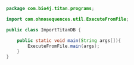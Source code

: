 
```java
package com.bio4j.titan.programs;

import com.ohnosequences.util.ExecuteFromFile;

public class ImportTitanDB {

    public static void main(String args[]){
        ExecuteFromFile.main(args);
    }
}

```




[test/java/com/bio4j/titan/tests/ImportEnzymeDBTitanTest.java]: ../../../../../../test/java/com/bio4j/titan/tests/ImportEnzymeDBTitanTest.java.md
[test/java/com/bio4j/titan/tests/ImportUniRefTitanTest.java]: ../../../../../../test/java/com/bio4j/titan/tests/ImportUniRefTitanTest.java.md
[test/java/com/bio4j/titan/tests/uniprot_go.scala]: ../../../../../../test/java/com/bio4j/titan/tests/uniprot_go.scala.md
[test/java/com/bio4j/titan/tests/uniref.scala]: ../../../../../../test/java/com/bio4j/titan/tests/uniref.scala.md
[test/java/com/bio4j/titan/tests/ImportUniProtGoTitanTest.java]: ../../../../../../test/java/com/bio4j/titan/tests/ImportUniProtGoTitanTest.java.md
[test/java/com/bio4j/titan/tests/ImportGOTitanTest.java]: ../../../../../../test/java/com/bio4j/titan/tests/ImportGOTitanTest.java.md
[test/java/com/bio4j/titan/tests/go.scala]: ../../../../../../test/java/com/bio4j/titan/tests/go.scala.md
[test/java/com/bio4j/titan/tests/IndicesTest.java]: ../../../../../../test/java/com/bio4j/titan/tests/IndicesTest.java.md
[test/java/com/bio4j/titan/tests/IndexTestSuite.scala]: ../../../../../../test/java/com/bio4j/titan/tests/IndexTestSuite.scala.md
[test/java/com/bio4j/titan/tests/enzymedb.scala]: ../../../../../../test/java/com/bio4j/titan/tests/enzymedb.scala.md
[main/java/com/bio4j/titan/util/DefaultTitanGraph.java]: ../util/DefaultTitanGraph.java.md
[main/java/com/bio4j/titan/programs/ImportTitanDB.java]: ImportTitanDB.java.md
[main/java/com/bio4j/titan/model/uniprot_uniref/programs/ImportUniProtUniRefUsingFolderTitan.java]: ../model/uniprot_uniref/programs/ImportUniProtUniRefUsingFolderTitan.java.md
[main/java/com/bio4j/titan/model/uniprot_uniref/programs/ImportUniProtUniRefTitan.java]: ../model/uniprot_uniref/programs/ImportUniProtUniRefTitan.java.md
[main/java/com/bio4j/titan/model/uniprot_uniref/TitanUniProtUniRefGraph.java]: ../model/uniprot_uniref/TitanUniProtUniRefGraph.java.md
[main/java/com/bio4j/titan/model/uniref/programs/SplitUniRefXMLFile.java]: ../model/uniref/programs/SplitUniRefXMLFile.java.md
[main/java/com/bio4j/titan/model/uniref/programs/ImportUniRefTitan.java]: ../model/uniref/programs/ImportUniRefTitan.java.md
[main/java/com/bio4j/titan/model/uniref/TitanUniRefGraph.java]: ../model/uniref/TitanUniRefGraph.java.md
[main/java/com/bio4j/titan/model/enzyme/programs/ImportEnzymeDBTitan.java]: ../model/enzyme/programs/ImportEnzymeDBTitan.java.md
[main/java/com/bio4j/titan/model/enzyme/TitanEnzymeDBGraph.java]: ../model/enzyme/TitanEnzymeDBGraph.java.md
[main/java/com/bio4j/titan/model/go/TitanGoGraph.java]: ../model/go/TitanGoGraph.java.md
[main/java/com/bio4j/titan/model/go/programs/ImportGOTitan.java]: ../model/go/programs/ImportGOTitan.java.md
[main/java/com/bio4j/titan/model/ncbiTaxonomy_geninfo/TitanNCBITaxonomyGenInfoGraph.java]: ../model/ncbiTaxonomy_geninfo/TitanNCBITaxonomyGenInfoGraph.java.md
[main/java/com/bio4j/titan/model/ncbiTaxonomy_geninfo/programs/ImportGenInfoNCBITaxonIndexTitan.java]: ../model/ncbiTaxonomy_geninfo/programs/ImportGenInfoNCBITaxonIndexTitan.java.md
[main/java/com/bio4j/titan/model/uniprot_ncbiTaxonomy/programs/ImportUniProtNCBITaxonomyUsingFolderTitan.java]: ../model/uniprot_ncbiTaxonomy/programs/ImportUniProtNCBITaxonomyUsingFolderTitan.java.md
[main/java/com/bio4j/titan/model/uniprot_ncbiTaxonomy/programs/ImportUniProtNCBITaxonomyTitan.java]: ../model/uniprot_ncbiTaxonomy/programs/ImportUniProtNCBITaxonomyTitan.java.md
[main/java/com/bio4j/titan/model/uniprot_ncbiTaxonomy/TitanUniProtNCBITaxonomyGraph.java]: ../model/uniprot_ncbiTaxonomy/TitanUniProtNCBITaxonomyGraph.java.md
[main/java/com/bio4j/titan/model/ncbiTaxonomy/TitanNCBITaxonomyGraph.java]: ../model/ncbiTaxonomy/TitanNCBITaxonomyGraph.java.md
[main/java/com/bio4j/titan/model/ncbiTaxonomy/programs/ImportNCBITaxonomyTitan.java]: ../model/ncbiTaxonomy/programs/ImportNCBITaxonomyTitan.java.md
[main/java/com/bio4j/titan/model/geninfo/TitanGenInfoGraph.java]: ../model/geninfo/TitanGenInfoGraph.java.md
[main/java/com/bio4j/titan/model/uniprot_go/TitanUniProtGoGraph.java]: ../model/uniprot_go/TitanUniProtGoGraph.java.md
[main/java/com/bio4j/titan/model/uniprot_go/programs/ImportUniProtGoUsingFolderTitan.java]: ../model/uniprot_go/programs/ImportUniProtGoUsingFolderTitan.java.md
[main/java/com/bio4j/titan/model/uniprot_go/programs/ImportUniProtGoTitan.java]: ../model/uniprot_go/programs/ImportUniProtGoTitan.java.md
[main/java/com/bio4j/titan/model/uniprot_enzyme/TitanUniProtEnzymeGraph.java]: ../model/uniprot_enzyme/TitanUniProtEnzymeGraph.java.md
[main/java/com/bio4j/titan/model/uniprot_enzyme/programs/ImportUniProtEnzymeDBTitan.java]: ../model/uniprot_enzyme/programs/ImportUniProtEnzymeDBTitan.java.md
[main/java/com/bio4j/titan/model/uniprot_enzyme/programs/ImportUniProtEnzymeDBUsingFolderTitan.java]: ../model/uniprot_enzyme/programs/ImportUniProtEnzymeDBUsingFolderTitan.java.md
[main/java/com/bio4j/titan/model/uniprot/programs/ImportUniProtTitan.java]: ../model/uniprot/programs/ImportUniProtTitan.java.md
[main/java/com/bio4j/titan/model/uniprot/programs/ImportUniProtEdgesTitan.java]: ../model/uniprot/programs/ImportUniProtEdgesTitan.java.md
[main/java/com/bio4j/titan/model/uniprot/programs/ImportProteinInteractionsUsingFolderTitan.java]: ../model/uniprot/programs/ImportProteinInteractionsUsingFolderTitan.java.md
[main/java/com/bio4j/titan/model/uniprot/programs/ImportIsoformSequencesTitan.java]: ../model/uniprot/programs/ImportIsoformSequencesTitan.java.md
[main/java/com/bio4j/titan/model/uniprot/programs/SplitUniProtXMLFile.java]: ../model/uniprot/programs/SplitUniProtXMLFile.java.md
[main/java/com/bio4j/titan/model/uniprot/programs/ImportUniProtVerticesTitan.java]: ../model/uniprot/programs/ImportUniProtVerticesTitan.java.md
[main/java/com/bio4j/titan/model/uniprot/programs/ImportUniProtVerticesUsingFolderTitan.java]: ../model/uniprot/programs/ImportUniProtVerticesUsingFolderTitan.java.md
[main/java/com/bio4j/titan/model/uniprot/programs/ImportProteinInteractionsTitan.java]: ../model/uniprot/programs/ImportProteinInteractionsTitan.java.md
[main/java/com/bio4j/titan/model/uniprot/programs/ImportUniProtEdgesUsingFolderTitan.java]: ../model/uniprot/programs/ImportUniProtEdgesUsingFolderTitan.java.md
[main/java/com/bio4j/titan/model/uniprot/TitanUniProtGraph.java]: ../model/uniprot/TitanUniProtGraph.java.md